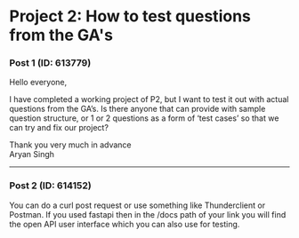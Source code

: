 # Project 2: How to test questions from the GA's

### Post 1 (ID: 613779)

Hello everyone,

I have completed a working project of P2, but I want to test it out with
actual questions from the GA’s. Is there anyone that can provide with sample
question structure, or 1 or 2 questions as a form of ‘test cases’ so that we
can try and fix our project?

Thank you very much in advance  
Aryan Singh


---

### Post 2 (ID: 614152)

You can do a curl post request or use something like Thunderclient or Postman.
If you used fastapi then in the /docs path of your link you will find the open
API user interface which you can also use for testing.

